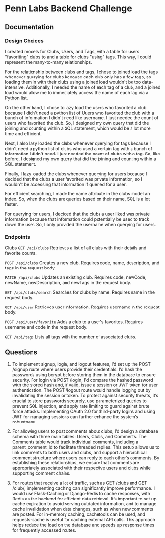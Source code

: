 # Penn Labs Backend Challenge

## Documentation

### Design Choices

I created models for Clubs, Users, and Tags, with a table for users "favoriting" clubs to and a table for clubs "using" tags. This way, I could represent the many-to-many relationships.

For the relationship between clubs and tags, I chose to joined load the tags whenever querying for clubs because each club only has a few tags, so loading them in with their clubs using a joined load wouldn't be too data-intensive. Additionally, I needed the name of each tag of a club, and a joined load would allow me to immediately access the name of each tag via a Python list.

On the other hand, I chose to lazy load the users who favorited a club because I didn't need a python list of Uuers who favorited the club with a bunch of information I didn't need like username. I just needed the count of users who favorited the club. So, I designed my own query that did the joining and counting within a SQL statement, which would be a lot more time and efficient.

Next, I also lazy loaded the clubs whenever querying for tags because I didn't need a python list of clubs who used a certain tag with a bunch of information I didn't need. I just needed the count of clubs with a tag. So, like before, I designed my own query that did the joining and counting within a SQL statement.

Finally, I lazy loaded the clubs whenever querying for users because I decided that the clubs a user favorited was private information, so I wouldn't be accessing that information if queried for a user.

For efficient searching, I made the name attribute in the clubs model an index. So, when the clubs are queries based on their name, SQL is a lot faster.

For querying for users, I decided that the clubs a user liked was private information because that information could potentially be used to track down the user. So, I only provided the username when querying for users.

### Endpoints

Clubs
`GET /api/clubs`
Retrieves a list of all clubs with their details and favorite counts.

`POST /api/clubs`
Creates a new club. Requires code, name, description, and tags in the request body.

`PATCH /api/clubs`
Updates an existing club. Requires code, newCode, newName, newDescription, and newTags in the request body.

`GET /api/clubs/search`
Searches for clubs by name. Requires name in the request body.

`GET /api/user`
Retrieves user information. Requires username in the request body.

`POST /api/user/favorite`
Adds a club to a user's favorites. Requires username and code in the request body.

`GET /api/tags`
Lists all tags with the number of associated clubs.


## Questions

1. To implement signup, login, and logout features, I’d set up the POST /signup route where users provide their credentials. I’d hash the passwords using bcrypt before storing them in the database to ensure security. For login via POST /login, I'd compare the hashed password with the stored hash and, if valid, issue a session or JWT token for user authentication. The POST /logout route would handle logging out by invalidating the session or token. To protect against security threats, it’s crucial to store passwords securely, use parameterized queries to prevent SQL injection, and apply rate limiting to guard against brute force attacks. Implementing OAuth 2.0 for third-party logins and using JWT for managing sessions can further enhance the system’s robustness.

2. For allowing users to post comments about clubs, I’d design a database schema with three main tables: Users, Clubs, and Comments. The Comments table would track individual comments, including a parent_comment_id to facilitate threaded replies. This setup allows us to link comments to both users and clubs, and support a hierarchical comment structure where users can reply to each other’s comments. By establishing these relationships, we ensure that comments are appropriately associated with their respective users and clubs while supporting comment chains.

3. For routes that receive a lot of traffic, such as GET /clubs and GET /club/<id>, implementing caching can significantly improve performance. I would use Flask-Caching or Django-Redis to cache responses, with Redis as the backend for efficient data retrieval. It’s important to set up cache expiration to avoid serving outdated information, and to manage cache invalidation when data changes, such as when new comments are posted. For in-memory caching, cachetools can be used, and requests-cache is useful for caching external API calls. This approach helps reduce the load on the database and speeds up response times for frequently accessed routes.
